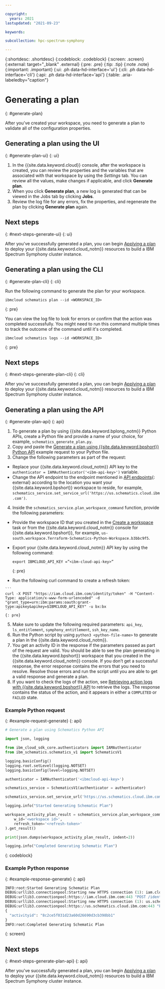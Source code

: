 ```yaml
---

copyright:
  years: 2021
lastupdated: "2021-09-23"

keywords: 

subcollection: hpc-spectrum-symphony

---
```


{:shortdesc: .shortdesc}
{:codeblock: .codeblock}
{:screen: .screen}
{:external: target="_blank" .external}
{:pre: .pre}
{:tip: .tip}
{:note .note}
{:important: .important}
{:ui: .ph data-hd-interface='ui'}
{:cli: .ph data-hd-interface='cli'}
{:api: .ph data-hd-interface='api'}
{:table: .aria-labeledby="caption"}

# Generating a plan
{: #generate-plan}

After you've created your workspace, you need to generate a plan to validate all of the configuration properties.

## Generating a plan using the UI
{: #generate-plan-ui}
{: ui}

1. In the {{site.data.keyword.cloud}} console, after the workspace is created, you can review the properties and the variables that are associated with that workspace by using the _Settings_ tab. You can review all the values, make changes if applicable, and click **Generate plan**. 
2. When you click **Generate plan**, a new log is generated that can be viewed in the Jobs tab by clicking **Jobs**. 
3. Review the log file for any errors, fix the properties, and regenerate the plan by clicking **Generate plan** again.

## Next steps
{: #next-steps-generate-ui}
{: ui}

After you've successfully generated a plan, you can begin [Applying a plan](/docs/hpc-spectrum-symphony?topic=hpc-spectrum-symphony-applying-plan&interface=ui#apply-plan-ui) to deploy your {{site.data.keyword.cloud_notm}} resources to build a IBM Spectrum Symphony cluster instance.

## Generating a plan using the CLI
{: #generate-plan-cli}
{: cli}

Run the following command to generate the plan for your workspace.

```
ibmcloud schematics plan --id <WORKSPACE_ID>
```
{: pre}

You can view the log file to look for errors or confirm that the action was completed successfully. You might need to run this command multiple times to track the outcome of the command until it's completed.

```
ibmcloud schematics logs --id <WORKSPACE_ID>
```
{: pre}

## Next steps
{: #next-steps-generate-plan-cli}
{: cli}

After you've successfully generated a plan, you can begin [Applying a plan](/docs/ibm-spectrum-symphony?topic=ibm-spectrum-symphony-applying-plan#apply-plan-cli) to deploy your {{site.data.keyword.cloud_notm}} resources to build a IBM Spectrum Symphony cluster instance.

## Generating a plan using the API
{: #generate-plan-api}
{: api}

1. To generate a plan by using {{site.data.keyword.bplong_notm}} Python APIs, create a Python file and provide a name of your choice, for example, `schematics_generate_plan.py`.
2. Copy and paste the [Generate a plan using {{site.data.keyword.bpshort}} Python API](/docs/hpc-spectrum-symphony?topic=hpc-spectrum-symphony-retrieve-action-logs#example-request-retrieve-action-logs) example request to your Python file.
3. Change the following parameters as part of the request:
  * Replace your {{site.data.keyword.cloud_notm}} API key to the `authenticator = IAMAuthenticator('<ibm-api-key>')` variable.
  * Change the API endpoint to the endpoint mentioned in [API endpoints](https://cloud.ibm.com/apidocs/schematics?code=python#api-endpoints){: external} according to the location you want your {{site.data.keyword.bpshort}} workspace to reside, for example, `schematics_service.set_service_url('https://us.schematics.cloud.ibm.com')`.
4. Inside the `schematics_service.plan_workspace_command` function, provide the following parameters:
  * Provide the workspace ID that you created in the [Create a workspace](/docs/ibm-spectrum-symphony?topic=ibm-spectrum-symphony-creating-workspace) task or from the {{site.data.keyword.cloud_notm}} console for {{site.data.keyword.bpshort}}, for example, `us-south.workspace.Terraform-Schematics-Python-Workspace.b3bbc9f5`.
  * Export your {{site.data.keyword.cloud_notm}} API key by using the following command:
  
    ```
    export IBMCLOUD_API_KEY =”<ibm-cloud-api-key>”
    ```
    {: pre}

  *  Run the following curl command to create a refresh token: 

    ```
    curl -X POST "https://iam.cloud.ibm.com/identity/token" -H "Content-Type: application/x-www-form-urlencoded" -d "grant_type=urn:ibm:params:oauth:grant-type:apikey&apikey=$IBMCLOUD_API_KEY" -u bx:bx
    ```
    {: pre}

5. Make sure to update the following required parameters: `api_key`, `ls_entitlement`, `symphony_entitlement`, `ssh_key_name`.
6. Run the Python script by using `python3 <python-file-name>` to generate a plan in the {{site.data.keyword.cloud_notm}}.
7. You get an activity ID in the response if the parameters passed as part of the request are valid. You should be able to see the plan generating in the {{site.data.keyword.bpshort}} workspace that you created in the {{site.data.keyword.cloud_notm}} console. If you don’t get a successful response, the error response contains the errors that you need to resolve. Resolve those errors and run the script until you are able to get a valid response and generate a plan.
8. If you want to check the logs of the action, see [Retrieving action logs with {{site.data.keyword.bpshort}} API](/docs/ibm-spectrum-symphony?topic=ibm-spectrum-symphony-retrieve-action-logs) to retrieve the logs. The response contains the status of the action, and it appears in either a `COMPLETED` or `FAILED` state.

### Example Python request
{: #example-request-generate}
{: api}

```python
# Generate a plan using Schematics Python API

import json, logging

from ibm_cloud_sdk_core.authenticators import IAMAuthenticator
from ibm_schematics.schematics_v1 import SchematicsV1

logging.basicConfig()
logging.root.setLevel(logging.NOTSET)
logging.basicConfig(level=logging.NOTSET)

authenticator = IAMAuthenticator('<ibmcloud-api-key>')

schematics_service = SchematicsV1(authenticator = authenticator)

schematics_service.set_service_url('https://us.schematics.cloud.ibm.com')

logging.info("Started Generating Schematic Plan")

workspace_activity_plan_result = schematics_service.plan_workspace_command(
    w_id='<workspace id>',
    refresh_token='<refresh-token>'
).get_result()

print(json.dumps(workspace_activity_plan_result, indent=2))

logging.info("Completed Generating Schematic Plan")
```
{: codeblock}

### Example Python response
{: #example-response-generate}
{: api}

```python
INFO:root:Started Generating Schematic Plan
DEBUG:urllib3.connectionpool:Starting new HTTPS connection (1): iam.cloud.ibm.com:443
DEBUG:urllib3.connectionpool:https://iam.cloud.ibm.com:443 "POST /identity/token HTTP/1.1" 200 985
DEBUG:urllib3.connectionpool:Starting new HTTPS connection (1): us.schematics.cloud.ibm.com:443
DEBUG:urllib3.connectionpool:https://us.schematics.cloud.ibm.com:443 "POST /v1/workspaces/us-south.workspace.Schematic-Sunil-Test-Workspace.5a4cbf11/plan HTTP/1.1" 202 49
{
  "activityid": "8c2ce5f031d23a60d26690d3cb398bb1"
}
INFO:root:Completed Generating Schematic Plan
```
{: screen}

## Next steps
{: #next-steps-generate-plan-api}
{: api}

After you've successfully generated a plan, you can begin [Applying a plan](/docs/ibm-spectrum-symphony?topic=ibm-spectrum-symphony-applying-plan#apply-plan-api) to deploy your {{site.data.keyword.cloud_notm}} resources to build a IBM Spectrum Symphony cluster instance.